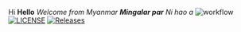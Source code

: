 Hi
**Hello**
_Welcome from Myanmar_
**_Mingalar par_**
_Ni hao a_
![workflow](https://github.com/MinMinHan23/sem/actions/workflows/main.yml/badge.svg)
[![LICENSE](https://img.shields.io/github/license/MinMinHan23/sem.svg?style=flat-square)](https://github.com/MinMinHan23/sem/blob/master/LICENSE)
[![Releases](https://img.shields.io/github/release/MinMinHan23/sem/all.svg?style=flat-square)](https://github.com/MinMinHan23/sem/releases)
